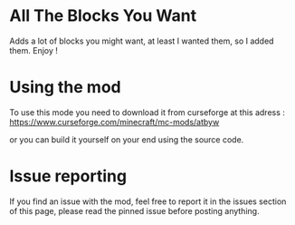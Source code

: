 # All The Blocks You Want

Adds a lot of blocks you might want, at least I wanted them, so I added them. Enjoy !

# Using the mod

To use this mode you need to download it from curseforge at this adress :
https://www.curseforge.com/minecraft/mc-mods/atbyw

or you can build it yourself on your end using the source code.

# Issue reporting

If you find an issue with the mod, feel free to report it in the issues section of this page, please read the pinned issue before posting anything.
